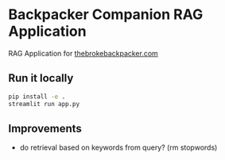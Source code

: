 # Backpacker Companion RAG Application

RAG Application for [thebrokebackpacker.com](https://thebrokebackpacker.com)

## Run it locally

```sh
pip install -e .
streamlit run app.py
```

## Improvements

- do retrieval based on keywords from query? (rm stopwords)